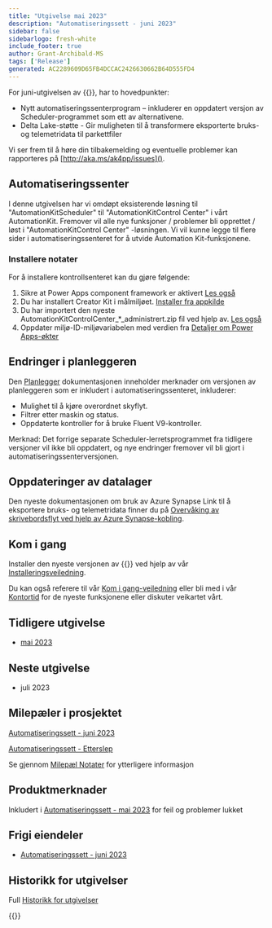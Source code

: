 ```yaml
---
title: "Utgivelse mai 2023"
description: "Automatiseringssett - juni 2023"
sidebar: false
sidebarlogo: fresh-white
include_footer: true
author: Grant-Archibald-MS
tags: ['Release']
generated: AC2289609D65FB4DCCAC2426630662B64D555FD4
---
```


For juni-utgivelsen av {{<product-name>}}, har to hovedpunkter:

- Nytt automatiseringssenterprogram – inkluderer en oppdatert versjon av Scheduler-programmet som ett av alternativene.
- Delta Lake-støtte - Gir muligheten til å transformere eksporterte bruks- og telemetridata til parkettfiler

Vi ser frem til å høre din tilbakemelding og eventuelle problemer kan rapporteres på [http://aka.ms/ak4pp/issues]().

## Automatiseringssenter

I denne utgivelsen har vi omdøpt eksisterende løsning til "AutomationKitScheduler" til "AutomationKitControl Center" i vårt AutomationKit. Fremover vil alle nye funksjoner / problemer bli opprettet / løst i "AutomationKitControl Center" -løsningen. Vi vil kunne legge til flere sider i automatiseringssenteret for å utvide Automation Kit-funksjonene.

### Installere notater

For å installere kontrollsenteret kan du gjøre følgende:

1. Sikre at Power Apps component framework er aktivert <a href="https://learn.microsoft.com/power-apps/developer/component-framework/component-framework-for-canvas-apps#enable-the-power-apps-component-framework-feature" target="_blank">Les også</a>
2. Du har installert Creator Kit i målmiljøet. <a href="https://appsource.microsoft.com/product/dynamics-365/microsoftpowercatarch.creatorkit1" target="_blank">Installer fra appkilde</a>
3. Du har importert den nyeste AutomationKitControlCenter_*_administrert.zip fil ved hjelp av. <a href='https://learn.microsoft.com/power-apps/maker/data-platform/import-update-export-solutions' target="_blank">Les også</a>
4. Oppdater miljø-ID-miljøvariabelen med verdien fra [Detaljer om Power Apps-økter](https://learn.microsoft.com/power-apps/maker/canvas-apps/get-sessionid)

## Endringer i planleggeren

Den [Planlegger](/nb/features/scheduler) dokumentasjonen inneholder merknader om versjonen av planleggeren som er inkludert i automatiseringssenteret, inkluderer:

- Mulighet til å kjøre overordnet skyflyt.
- Filtrer etter maskin og status.
- Oppdaterte kontroller for å bruke Fluent V9-kontroller.

Merknad: Det forrige separate Scheduler-lerretsprogrammet fra tidligere versjoner vil ikke bli oppdatert, og nye endringer fremover vil bli gjort i automatiseringssenterversjonen.

## Oppdateringer av datalager

Den nyeste dokumentasjonen om bruk av Azure Synapse Link til å eksportere bruks- og telemetridata finner du på [Overvåking av skrivebordsflyt ved hjelp av Azure Synapse-kobling](https://github.com/microsoft/powercat-automation-kit/tree/main/AutomationKit_Flow_BYODL).

## Kom i gang

Installer den nyeste versjonen av {{<product-name>}} ved hjelp av vår [Installeringsveiledning](/nb/get-started/install).

Du kan også referere til vår [Kom i gang-veiledning](/nb/get-started) eller bli med i vår [Kontortid](/nb/office-hours) for de nyeste funksjonene eller diskuter veikartet vårt.

## Tidligere utgivelse

- [mai 2023](/nb/releases/may-2023)

## Neste utgivelse

- juli 2023

## Milepæler i prosjektet

[Automatiseringssett - juni 2023](https://github.com/orgs/microsoft/projects/486/views/13)

[Automatiseringssett - Etterslep](https://github.com/orgs/microsoft/projects/486/views/1)

Se gjennom [Milepæl Notater](/nb/releases/milestones) for ytterligere informasjon

## Produktmerknader

Inkludert i [Automatiseringssett - mai 2023](https://github.com/microsoft/powercat-automation-kit/releases/tag/AutomationKit-May2023) for feil og problemer lukket

## Frigi eiendeler

- [Automatiseringssett - juni 2023](https://github.com/microsoft/powercat-automation-kit/releases/tag/AutomationKit-June2023)

## Historikk for utgivelser

Full [Historikk for utgivelser](/nb/releases)

{{<questions name="/content/nb/releases/june-2023.json" completed="Takk for at du gir tilbakemelding" showNavigationButtons="false" locale="nb">}}
